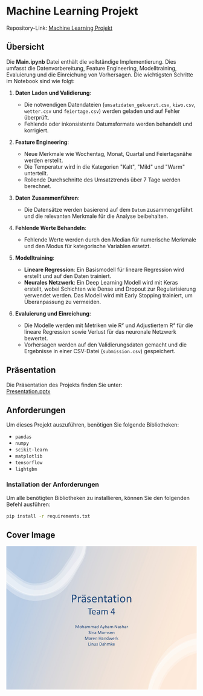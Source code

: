 # Machine Learning Projekt

Repository-Link: [Machine Learning Projekt](https://github.com/sina-1997-3/Machine-Learning-.git)

## Übersicht

Die **Main.ipynb** Datei enthält die vollständige Implementierung. Dies umfasst die Datenvorbereitung, Feature Engineering, Modelltraining, Evaluierung und die Einreichung von Vorhersagen. Die wichtigsten Schritte im Notebook sind wie folgt:

1. **Daten Laden und Validierung**:
   - Die notwendigen Datendateien (`umsatzdaten_gekuerzt.csv`, `kiwo.csv`, `wetter.csv` und `feiertage.csv`) werden geladen und auf Fehler überprüft.
   - Fehlende oder inkonsistente Datumsformate werden behandelt und korrigiert.

2. **Feature Engineering**:
   - Neue Merkmale wie Wochentag, Monat, Quartal und Feiertagsnähe werden erstellt.
   - Die Temperatur wird in die Kategorien "Kalt", "Mild" und "Warm" unterteilt.
   - Rollende Durchschnitte des Umsatztrends über 7 Tage werden berechnet.

3. **Daten Zusammenführen**:
   - Die Datensätze werden basierend auf dem `Datum` zusammengeführt und die relevanten Merkmale für die Analyse beibehalten.

4. **Fehlende Werte Behandeln**:
   - Fehlende Werte werden durch den Median für numerische Merkmale und den Modus für kategorische Variablen ersetzt.

5. **Modelltraining**:
   - **Lineare Regression**: Ein Basismodell für lineare Regression wird erstellt und auf den Daten trainiert.
   - **Neurales Netzwerk**: Ein Deep Learning Modell wird mit Keras erstellt, wobei Schichten wie Dense und Dropout zur Regularisierung verwendet werden. Das Modell wird mit Early Stopping trainiert, um Überanpassung zu vermeiden.

6. **Evaluierung und Einreichung**:
   - Die Modelle werden mit Metriken wie R² und Adjustiertem R² für die lineare Regression sowie Verlust für das neuronale Netzwerk bewertet.
   - Vorhersagen werden auf den Validierungsdaten gemacht und die Ergebnisse in einer CSV-Datei (`submission.csv`) gespeichert.

## Präsentation  

Die Präsentation des Projekts finden Sie unter:  
[Presentation.pptx](Presentation)  

## Anforderungen

Um dieses Projekt auszuführen, benötigen Sie folgende Bibliotheken:

- `pandas`
- `numpy`
- `scikit-learn`
- `matplotlib`
- `tensorflow`
- `lightgbm`

### Installation der Anforderungen

Um alle benötigten Bibliotheken zu installieren, können Sie den folgenden Befehl ausführen:

```bash
pip install -r requirements.txt
```

## Cover Image

![Project Cover Image](Praesentation.png)